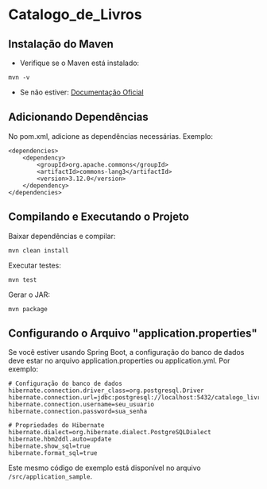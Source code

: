 # Catalogo_de_Livros
 
## Instalação do Maven

- Verifique se o Maven está instalado:
```
mvn -v
```
- Se não estiver: [Documentação Oficial](https://maven.apache.org/install.html)


## Adicionando Dependências
No pom.xml, adicione as dependências necessárias. Exemplo:
```
<dependencies>
    <dependency>
        <groupId>org.apache.commons</groupId>
        <artifactId>commons-lang3</artifactId>
        <version>3.12.0</version>
    </dependency>
</dependencies>
```

## Compilando e Executando o Projeto
Baixar dependências e compilar:
```
mvn clean install
```
Executar testes:
```
mvn test
```
Gerar o JAR:
```
mvn package
```

## Configurando o Arquivo "application.properties"
Se você estiver usando Spring Boot, a configuração do banco de dados deve estar no arquivo application.properties ou application.yml. Por exemplo:
```
# Configuração do banco de dados
hibernate.connection.driver_class=org.postgresql.Driver
hibernate.connection.url=jdbc:postgresql://localhost:5432/catalogo_livros
hibernate.connection.username=seu_usuario
hibernate.connection.password=sua_senha

# Propriedades do Hibernate
hibernate.dialect=org.hibernate.dialect.PostgreSQLDialect
hibernate.hbm2ddl.auto=update
hibernate.show_sql=true
hibernate.format_sql=true
```
Este mesmo código de exemplo está disponível no arquivo ```/src/application_sample```.

